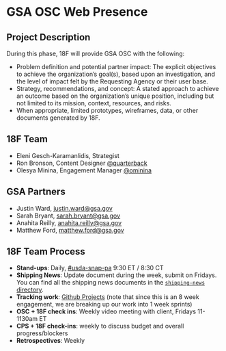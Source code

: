# GSA OSC Web Presence

## Project Description


During this phase, 18F will provide GSA OSC with the following:

- Problem definition and potential partner impact: The explicit objectives to achieve the organization’s goal(s), based upon an investigation, and the level of impact felt by the Requesting Agency or their user base.
- Strategy, recommendations, and concept: A stated approach to achieve an outcome based on the organization’s unique position, including but not limited to its mission, context, resources, and risks.
- When appropriate, limited prototypes, wireframes, data, or other documents generated by 18F.


## 18F Team

- Eleni Gesch-Karamanlidis, Strategist
- Ron Bronson, Content Designer [@quarterback](https://github.com/quarterback)
- Olesya Minina, Engagement Manager [@ominina](https://github.com/ominina)

## GSA Partners
- Justin Ward, justin.ward@gsa.gov
- Sarah Bryant, sarah.bryant@gsa.gov
- Anahita Reilly, anahita.reilly@gsa.gov
- Matthew Ford, matthew.ford@gsa.gov

## 18F Team Process

- **Stand-ups**: Daily, [#usda-snap-pa][slack-channel] 9:30 ET / 8:30 CT
- **Shipping News**: Update document during the week, submit on Fridays. You can
  find all the shipping news documents in the [`shipping-news`
  directory](./shipping-news).
- **Tracking work**: [Github Projects](https://github.com/18F/osc-website-pa/projects) (note that since this is an 8 week engagement, we are breaking up our work into 1 week sprints)
- **OSC + 18F check ins**: Weekly video meeting with client, Fridays 11-1130am ET
- **CPS + 18F check-ins**: weekly to discuss budget and overall progress/blockers
- **Retrospectives**: Weekly

<!-- Read more about the Team Process in the [TeamProcess.md](TeamProcess.md) documentation. -->

[slack-channel]: https://gsa-tts.slack.com/messages/CCMV970G1
